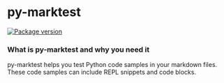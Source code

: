 # py-marktest

<p style="align: center">
    <a href="https://pypi.org/project/django-di" target="_blank">
        <img src="https://img.shields.io/pypi/v/django-di?label=PyPI" alt="Package version" />
    </a>
</p

# <!-- this reset markdown mode somehow -->

### What is py-marktest and why you need it

py-marktest helps you test Python code samples in your markdown files. These code samples can include REPL snippets and code blocks.
